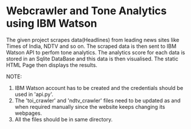 # Webcrawler and Tone Analytics using IBM Watson

The given project scrapes data(Headlines) from leading news sites like Times of India, NDTV and so on. The scraped data is then sent to IBM Watson API to perfom tone analytics. The analytics score for each data is stored in an Sqlite DataBase and this data is then visualised. The static HTML Page then displays the results.


NOTE:
1. IBM Watson account has to be created and the credentials should be used in 'api.py'.
2. The 'toi_crawler' and 'ndtv_crawler' files need to be updated as and when required manually since the website keeps changing its webpages.
3. All the files should be in same directory.
